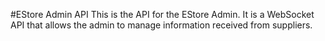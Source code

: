 #EStore Admin API
This is the API for the EStore Admin. It is a WebSocket API that allows the admin to manage 
information received from suppliers.
